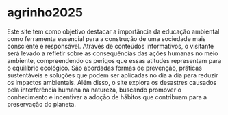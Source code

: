 # agrinho2025

Este site tem como objetivo destacar a importância da educação ambiental como ferramenta essencial para a construção de uma sociedade mais consciente e responsável. Através de conteúdos informativos, o visitante será levado a refletir sobre as consequências das ações humanas no meio ambiente, compreendendo os perigos que essas atitudes representam para o equilíbrio ecológico. São abordadas formas de prevenção, práticas sustentáveis e soluções que podem ser aplicadas no dia a dia para reduzir os impactos ambientais. Além disso, o site explora os desastres causados pela interferência humana na natureza, buscando promover o conhecimento e incentivar a adoção de hábitos que contribuam para a preservação do planeta.
